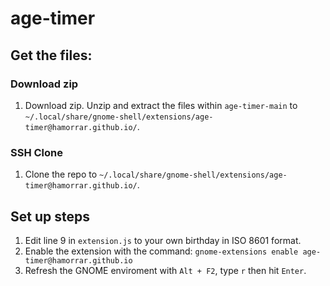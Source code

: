 # age-timer

## Get the files:
### Download zip
1. Download zip. Unzip and extract the files within ``age-timer-main`` to ``~/.local/share/gnome-shell/extensions/age-timer@hamorrar.github.io/``.

### SSH Clone
1. Clone the repo to ``~/.local/share/gnome-shell/extensions/age-timer@hamorrar.github.io/``.

## Set up steps
1. Edit line 9 in ``extension.js`` to your own birthday in ISO 8601 format.
1. Enable the extension with the command: ``gnome-extensions enable age-timer@hamorrar.github.io``
1. Refresh the GNOME enviroment with ``Alt + F2``, type ``r`` then hit ``Enter``.
